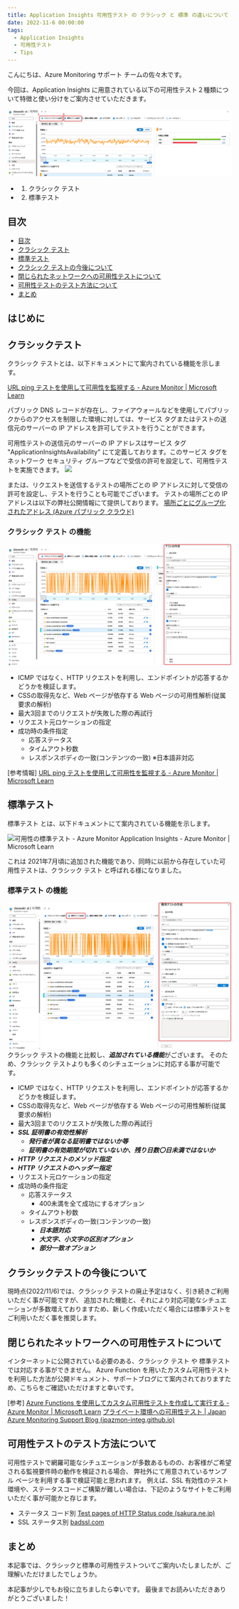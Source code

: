 ```yaml
---
title: Application Insights 可用性テスト の クラシック と 標準 の違いについて
date: 2022-11-6 00:00:00
tags:
  - Application Insights
  - 可用性テスト
  - Tips
---
```


こんにちは、Azure Monitoring サポート チームの佐々木です。

今回は、Application Insights に用意されている以下の可用性テスト２種類について特徴と使い分けをご案内させていただきます。

![](./aboutAvailabilityTest/1.png)

- 1. クラシック テスト
- 2. 標準テスト

<!-- more -->

## 目次
- [目次](#目次)
- [クラシック テスト](#クラシックテスト)
- [標準テスト](#標準テスト)
- [クラシック テストの今後について](#クラシックテストの今後について)
- [閉じられたネットワークへの可用性テストについて](#閉じられたネットワークへの可用性テストについて)
- [可用性テストのテスト方法について](#可用性テストのテスト方法について)
- [まとめ](#まとめ)

## はじめに


## クラシックテスト
クラシック テストとは、以下ドキュメントにて案内されている機能を示します。

[URL ping テストを使用して可用性を監視する - Azure Monitor | Microsoft Learn](https://learn.microsoft.com/ja-jp/azure/azure-monitor/app/monitor-web-app-availability)

パブリック DNS レコードが存在し、ファイアウォールなどを使用してパブリックからのアクセスを制限した環境に対しては、サービス タグまたはテストの送信元のサーバーの IP アドレスを許可してテストを行うことができます。

可用性テストの送信元のサーバーの IP アドレスはサービス タグ "ApplicationInsightsAvailability" にて定義しております。このサービス タグをネットワーク セキュリティ グループなどで受信の許可を設定して、可用性テストを実施できます。
![](../aboutPrivateAvailabilityTest/1.png)

または、リクエストを送信するテストの場所ごとの IP アドレスに対して受信の許可を設定し、テストを行うことも可能でございます。
テストの場所ごとの IP アドレスは以下の弊社公開情報にて提供しております。
[場所ごとにグループ化されたアドレス (Azure パブリック クラウド)](https://docs.microsoft.com/ja-jp/azure/azure-monitor/app/ip-addresses#addresses-grouped-by-location-azure-public-cloud)

### クラシック テスト の機能
![](./aboutAvailabilityTest/2.png)

- ICMP ではなく、HTTP リクエストを利用し、エンドポイントが応答するかどうかを検証します。
- CSSの取得先など、Web ページが依存する Web ページの可用性解析(従属要求の解析)
- 最大3回までのリクエストが失敗した際の再試行
- リクエスト元ロケーションの指定
- 成功時の条件指定
  - 応答ステータス
  - タイムアウト秒数
  - レスポンスボディの一致(コンテンツの一致) ※日本語非対応

[参考情報]
[URL ping テストを使用して可用性を監視する - Azure Monitor | Microsoft Learn](https://learn.microsoft.com/ja-jp/azure/azure-monitor/app/monitor-web-app-availability)

## 標準テスト
標準テスト とは、以下ドキュメントにて案内されている機能を示します。

![可用性の標準テスト - Azure Monitor Application Insights - Azure Monitor | Microsoft Learn](https://learn.microsoft.com/ja-jp/azure/azure-monitor/app/availability-standard-tests)

これは 2021年7月頃に追加された機能であり、同時に以前から存在していた可用性テストは、クラシック テスト と呼ばれる様になりました。

### 標準テスト の機能
![](./aboutAvailabilityTest/3.png)
クラシック テストの機能と比較し、***追加されている機能***がございます。
そのため、クラシック テストよりも多くのシチュエーションに対応する事が可能です。

- ICMP ではなく、HTTP リクエストを利用し、エンドポイントが応答するかどうかを検証します。
- CSSの取得先など、Web ページが依存する Web ページの可用性解析(従属要求の解析)
- 最大3回までのリクエストが失敗した際の再試行
- ***SSL 証明書の有効性解析***
  - ***発行者が異なる証明書ではないか等***
  - ***証明書の有効期間が切れていないか、残り日数〇日未満ではないか***
- ***HTTP リクエストのメソッド指定***
- ***HTTP リクエストのヘッダー指定***
- リクエスト元ロケーションの指定
- 成功時の条件指定
  - 応答ステータス
    - 400未満を全て成功にするオプション
  - タイムアウト秒数
  - レスポンスボディの一致(コンテンツの一致) 
    - ***日本語対応***
    - ***大文字、小文字の区別オプション***
    - ***部分一致オプション***

## クラシックテストの今後について
現時点(2022/11/6)では、クラシック テストの廃止予定はなく、引き続きご利用いただく事が可能ですが、
追加された機能と、それにより対応可能なシチュエーションが多数増えておりますため、新しく作成いただく場合には標準テストをご利用いただく事を推奨します。

## 閉じられたネットワークへの可用性テストについて
インターネットに公開されている必要のある、クラシック テスト や 標準テストでは対応する事ができません。
Azure Function を用いたカスタム可用性テストを利用した方法が公開ドキュメント、サポートブログにて案内されておりますため、こちらをご確認いただけますと幸いです。

[参考]
[Azure Functions を使用してカスタム可用性テストを作成して実行する - Azure Monitor | Microsoft Learn](https://learn.microsoft.com/ja-jp/azure/azure-monitor/app/availability-azure-functions)
[プライベート環境への可用性テスト | Japan Azure Monitoring Support Blog (jpazmon-integ.github.io)](https://jpazmon-integ.github.io/blog/applicationInsights/aboutPrivateAvailabilityTest/)

## 可用性テストのテスト方法について

可用性テストで網羅可能なシチュエーションが多数あるものの、お客様がご希望される監視要件時の動作を検証される場合、
弊社外にて用意されているサンプル ページを利用する事で検証可能と思われます。
例えば、SSL 有効性のテスト環境や、ステータスコードご構築が難しい場合は、下記のようなサイトをご利用いただく事が可能かと存じます。

- ステータス コード別
[Test pages of HTTP Status code (sakura.ne.jp)](https://ozuma.sakura.ne.jp/httpstatus/)
- SSL ステータス別
[badssl.com](https://badssl.com/)

## まとめ
本記事では、クラシックと標準の可用性テストついてご案内いたしましたが、ご理解いただけましたでしょうか。

本記事が少しでもお役に立ちましたら幸いです。
最後までお読みいただきありがとうございました！

